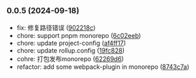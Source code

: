 ## <small>0.0.5 (2024-09-18)</small>

* fix: 修复路径错误 ([902218c](https://github.com/novlan1/uni-plugin-light/commits/902218c))
* chore: support pnpm monorepo ([6c02eeb](https://github.com/novlan1/uni-plugin-light/commits/6c02eeb))
* chore: update project-config ([af4ff17](https://github.com/novlan1/uni-plugin-light/commits/af4ff17))
* chore: update rollup.config ([19fc828](https://github.com/novlan1/uni-plugin-light/commits/19fc828))
* cohre: 打包发布monorepo ([62269d6](https://github.com/novlan1/uni-plugin-light/commits/62269d6))
* refactor: add some webpack-plugin in monorepo ([8743c7a](https://github.com/novlan1/uni-plugin-light/commits/8743c7a))



